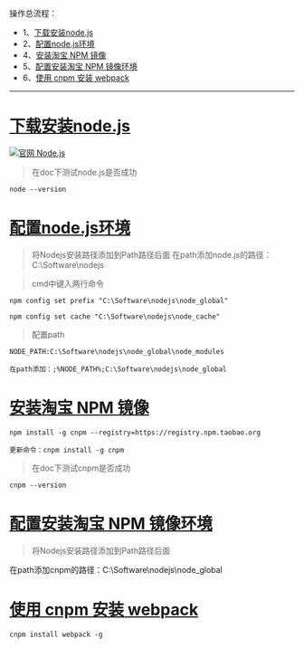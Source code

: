 操作总流程：
- 1、[下载安装node.js](#node.js-01)
- 2、[配置node.js环境](#node.js-02)
- 4、[安装淘宝 NPM 镜像](#node.js-03)
- 5、[配置安装淘宝 NPM 镜像环境](#node.js-04)
- 6、[使用 cnpm 安装 webpack](#node.js-05)


----------
# <a name="node.js-01" href="#" >下载安装node.js</a>
[![](https://img.shields.io/badge/官网-Node.js-red.svg "官网 Node.js")](https://nodejs.org/en/)

> 在doc下测试node.js是否成功
```shell
node --version
```

# <a name="node.js-02" href="#" >配置node.js环境</a>

> 将Nodejs安装路径添加到Path路径后面
在path添加node.js的路径：C:\Software\nodejs

>cmd中键入两行命令
```
npm config set prefix "C:\Software\nodejs\node_global"

npm config set cache "C:\Software\nodejs\node_cache"
```
>配置path
```
NODE_PATH:C:\Software\nodejs\node_global\node_modules

在path添加：;%NODE_PATH%;C:\Software\nodejs\node_global

```

# <a name="node.js-03" href="#" >安装淘宝 NPM 镜像</a>
```shell
npm install -g cnpm --registry=https://registry.npm.taobao.org
```

`更新命令：cnpm install -g cnpm`

> 在doc下测试cnpm是否成功
```shell
cnpm --version
```

# <a name="node.js-04" href="#" >配置安装淘宝 NPM 镜像环境</a>

> 将Nodejs安装路径添加到Path路径后面

在path添加cnpm的路径：C:\Software\nodejs\node_global


# <a name="node.js-05" href="#" >使用 cnpm 安装 webpack</a>
```shell
cnpm install webpack -g
```

